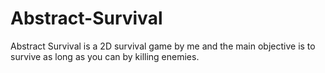 # Abstract-Survival
Abstract Survival is a 2D survival game by me and the main objective is to survive as long as you can by killing enemies.
